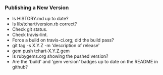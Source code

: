 ### Publishing a New Version
- Is HISTORY.md up to date?
- Is lib/tchart/version.rb correct?
- Check git status.
- Check travis-lint.
- Force a build on travis-ci.org; did the build pass?
- git tag -s X.Y.Z -m 'description of release'
- gem push tchart-X.Y.Z.gem
- Is rubygems.org showing the pushed version?
- Are the 'build' and 'gem version' badges up to date on the README in github?
